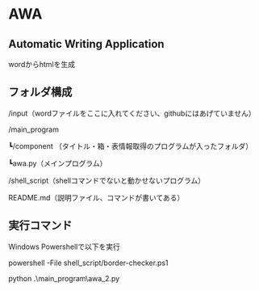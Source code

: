 # AWA

## Automatic Writing Application

wordからhtmlを生成

## フォルダ構成 
/input（wordファイルをここに入れてください、githubにはあげていません）

/main_program

┗/component （タイトル・箱・表情報取得のプログラムが入ったフォルダ）

┗awa.py（メインプログラム）

/shell_script（shellコマンドでないと動かせないプログラム）

README.md（説明ファイル、コマンドが書いてある）

## 実行コマンド
Windows Powershellで以下を実行

powershell -File shell_script/border-checker.ps1

python .\main_program\awa_2.py

